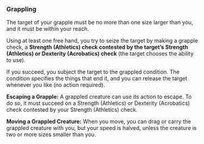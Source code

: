 ###  Grappling

The target of your grapple must be no more than one size larger than you, and it must be within your reach.

Using at least one free hand, you try to seize the target by making a grapple check, a **Strength (Athletics) check contested by the target’s Strength (Athletics) or Dexterity (Acrobatics) check** (the target chooses the ability to use).

If you succeed, you subject the target to the grappled condition. The condition specifies the things that end it, and you can release the target whenever you like (no action required).

**Escaping a Grapple:** A grappled creature can use its action to escape. To do so, it must succeed on a Strength (Athletics) or Dexterity (Acrobatics) check contested by your Strength (Athletics) check.

**Moving a Grappled Creature:** When you move, you can drag or carry the grappled creature with you, but your speed is halved, unless the creature is two or more sizes smaller than you.